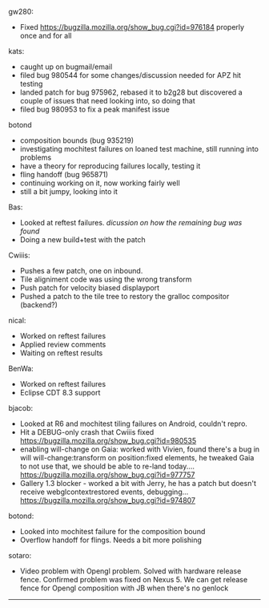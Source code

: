 gw280:
* Fixed https://bugzilla.mozilla.org/show_bug.cgi?id=976184 properly once and for all

kats:
* caught up on bugmail/email
* filed bug 980544 for some changes/discussion needed for APZ hit testing
* landed patch for bug 975962, rebased it to b2g28 but discovered a couple of issues that need looking into, so doing that
* filed bug 980953 to fix a peak manifest issue

botond
* composition bounds (bug 935219)
* investigating mochitest failures on loaned test machine, still running into problems
* have a theory for reproducing failures locally, testing it
* fling handoff (bug 965871)
* continuing working on it, now working fairly well
* still a bit jumpy, looking into it

Bas:
* Looked at reftest failures. *dicussion on how the remaining bug was found*
* Doing a new build+test with the patch

Cwiiis:
* Pushes a few patch, one on inbound.
* Tile aligniment code was using the wrong transform
* Push patch for velocity biased displayport
* Pushed a patch to the tile tree to restory the gralloc compositor (backend?)

nical:
* Worked on reftest failures
* Applied review comments
* Waiting on reftest results

BenWa:
* Worked on reftest failures
* Eclipse CDT 8.3 support

bjacob:
* Looked at R6 and mochitest tiling failures on Android, couldn't repro.
* Hit a DEBUG-only crash that Cwiiis fixed https://bugzilla.mozilla.org/show_bug.cgi?id=980535
* enabling will-change on Gaia: worked with Vivien, found there's a bug in will will-change:transform on position:fixed elements, he tweaked Gaia to not use that, we should be able to re-land today.... https://bugzilla.mozilla.org/show_bug.cgi?id=977757
* Gallery 1.3 blocker - worked a bit with Jerry, he has a patch but doesn't receive webglcontextrestored events, debugging... https://bugzilla.mozilla.org/show_bug.cgi?id=974807

botond:
* Looked into mochitest failure for the composition bound
* Overflow handoff for flings. Needs a bit more polishing

sotaro:
* Video problem with Opengl problem. Solved with hardware release fence. Confirmed problem was fixed on Nexus 5. We can get release fence for Opengl composition with JB when there's no genlock

________________


